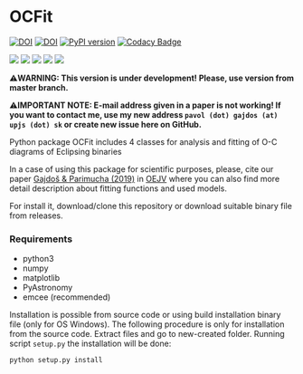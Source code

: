# OCFit
[![DOI](https://zenodo.org/badge/DOI/10.5281/zenodo.2547766.svg)](https://doi.org/10.5281/zenodo.2547766)
[![DOI](https://img.shields.io/badge/ascl-1901.002-blue.svg?colorB=262255)](http://ascl.net/1901.002)
[![PyPI version](https://img.shields.io/pypi/v/ocfit.svg?colorB=green&style=flat)](https://pypi.org/project/OCFit/)
[![Codacy Badge](https://app.codacy.com/project/badge/Grade/b3fe9f8e7f1d438ca0e9a11e9c951a20)](https://www.codacy.com/gh/pavolgaj/OCFit/dashboard?utm_source=github.com&amp;utm_medium=referral&amp;utm_content=pavolgaj/OCFit&amp;utm_campaign=Badge_Grade)

![](https://img.shields.io/github/languages/top/pavolgaj/ocfit.svg?style=flat)
![](https://img.shields.io/github/downloads/pavolgaj/ocfit/total.svg?label=GitHub&nbsp;downloads&style=flat)
![](https://img.shields.io/pypi/dm/ocfit.svg?label=PyPI&nbsp;downloads&style=flat)
![](https://img.shields.io/github/issues/pavolgaj/ocfit.svg?style=flat)
![](https://img.shields.io/github/issues-closed/pavolgaj/ocfit.svg?style=flat)

:warning:__WARNING: This version is under development! Please, use version from master branch.__

:warning:__IMPORTANT NOTE: E-mail address given in a paper is not working! If you want to contact me, use my new address `pavol (dot) gajdos (at) upjs (dot) sk` or create new issue here on GitHub.__

Python package OCFit includes 4 classes for analysis and fitting of O-C diagrams of Eclipsing binaries

In a case of using this package for scientific purposes, please, cite our paper [Gajdoš &
Parimucha (2019)](https://ui.adsabs.harvard.edu/abs/2019OEJV..197...71G/abstract) in [OEJV](http://var.astro.cz/oejv/issues/oejv0197.pdf) where you can also find more detail description about fitting functions
and used models.

For install it, download/clone this repository or download suitable binary file from releases.

### Requirements
* python3
* numpy
* matplotlib
* PyAstronomy
* emcee (recommended)

Installation is possible from source code or using build installation binary file (only for OS
Windows). The following procedure is only for installation from the source code. Extract
files and go to new-created folder. Running script ``setup.py`` the installation will be done:

``python setup.py install``



[//]: # (Or using pip:)

[//]: # (``pip install OCFit``)
